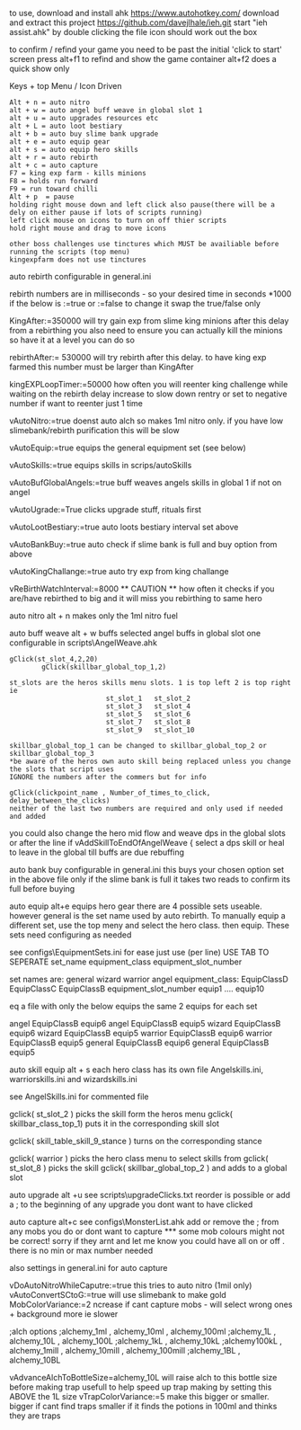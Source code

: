 to use, download and install ahk https://www.autohotkey.com/ download and extract this project https://github.com/davejlhale/ieh.git start "ieh assist.ahk" by double clicking the file icon should work out the box

to confirm / refind your game you need to be past the initial 'click to start' screen press alt+f1 to refind and show the game container alt+f2 does a quick show only

Keys + top Menu / Icon Driven

	Alt + n = auto nitro
	alt + w = auto angel buff weave in global slot 1
	alt + u = auto upgrades resources etc
	alt + L = auto loot bestiary
	alt + b = auto buy slime bank upgrade
	alt + e = auto equip gear
	alt + s = auto equip hero skills
	alt + r = auto rebirth
	alt + c = auto capture
	F7 = king exp farm - kills minions
	F8 = holds run forward
	F9 = run toward chilli 
	Alt + p  = pause	
	holding right mouse down and left click also pause(there will be a dely on either pause if lots of scripts running)
	left click mouse on icons to turn on off thier scripts	
	hold right mouse and drag to move icons	
	
	other boss challenges use tinctures which MUST be availiable before running the scripts (top menu)
	kingexpfarm does not use tinctures
	
	
	
	
auto rebirth configurable in general.ini

rebirth numbers are in milliseconds - so your desired time in seconds *1000 
if the below is :=true or :=false to change it swap the true/false only

KingAfter:=350000 				will try gain exp from slime king minions after this delay from a rebirthing 
								you also need to ensure you can actually kill the minions so have it at a level you can do so

rebirthAfter:= 530000 			will try rebirth after this delay. 
								to have king exp farmed this number must be larger than KingAfter

kingEXPLoopTimer:=50000 		how often you will reenter king challenge while waiting on the rebirth delay
								increase to slow down rentry or set to negative number if want to reenter just 1 time

vAutoNitro:=true 				doenst auto alch so makes 1ml nitro only. 
								if you have low slimebank/rebirth purification this will be slow

vAutoEquip:=true 				equips the general equipment set (see below)

vAutoSkills:=true 				equips skills in scrips/autoSkills

vAutoBufGlobalAngels:=true 		buff weaves angels skills in global 1 if not on angel 

vAutoUgrade:=True 				clicks upgrade stuff, rituals first 

vAutoLootBestiary:=true 		auto loots bestiary interval set above 

vAutoBankBuy:=true 				auto check if slime bank is full and buy option from above 

vAutoKingChallange:=true 		auto try exp from king challange 

vReBirthWatchInterval:=8000 	** CAUTION ** 
								how often it checks if you are/have rebirthed 
								to big and it will miss you rebirthing to same hero 
								






auto nitro alt + n makes only the 1ml nitro fuel




auto buff weave alt + w buffs selected angel buffs in global slot one configurable in scripts\AngelWeave.ahk

	gClick(st_slot_4,2,20)
        	gClick(skillbar_global_top_1,2)
	
	st_slots are the heros skills menu slots. 1 is top left 2 is top right ie
							st_slot_1	st_slot_2
							st_slot_3	st_slot_4	
							st_slot_5	st_slot_6
							st_slot_7	st_slot_8
							st_slot_9	st_slot_10
	
	skillbar_global_top_1 can be changed to skillbar_global_top_2 or skillbar_global_top_3
	*be aware of the heros own auto skill being replaced unless you change the slots that script uses
	IGNORE the numbers after the commers but for info
	
	gClick(clickpoint_name , Number_of_times_to_click, delay_between_the_clicks)
	neither of the last two numbers are required and only used if needed and added
	
you could also change the hero mid flow and weave dps in the global slots or after
the line
		if vAddSkillToEndOfAngelWeave {	
select a dps skill or heal to leave in the global till buffs are due rebuffing





auto bank buy configurable in general.ini 
this buys your chosen option set in the above file 
only if the slime bank is full it takes two reads to confirm its full before buying




auto equip alt+e 
equips hero gear there are 4 possible sets useable. 
however general is the set name used by auto rebirth. 
To manually equip a different set, use the top meny and select the hero class. then equip. 
These sets need configuring as needed 

see configs\EquipmentSets.ini 
for ease just use (per line) USE TAB TO SEPERATE 
set_name equipment_class equipment_slot_number 

set names are: 			general		wizard		warrior		angel 
equipment_class: 		EquipClassD 	EquipClassC 	EquipClassB 
equipment_slot_number 	equip1 		.... 		equip10

eq a file with only the below equips the same 2 equips for each set 

angel EquipClassB equip6 
angel EquipClassB equip5 
wizard EquipClassB equip6 
wizard EquipClassB equip5 
warrior EquipClassB equip6 
warrior EquipClassB equip5 
general EquipClassB equip6 
general EquipClassB equip5





auto skill equip alt + s 
each hero class has its own file 
Angelskills.ini, warriorskills.ini and wizardskills.ini 

see AngelSkills.ini for commented file

gclick( st_slot_2 )						picks the skill form the heros menu 
gclick( skillbar_class_top_1) 			puts it in the corresponding skill slot

gclick( skill_table_skill_9_stance ) 	turns on the corresponding stance

gclick( warrior ) 						picks the hero class menu to select skills from 
gclick( st_slot_8 ) 					picks the skill 
gclick( skillbar_global_top_2 ) 		and adds to a global slot




auto upgrade alt +u 
see scripts\upgradeClicks.txt 
reorder is possible or add a ; to the beginning of any upgrade you dont want to have clicked




auto capture alt+c 
see configs\MonsterList.ahk 
add or remove the ; from any mobs you do or dont want to capture 
*** some mob colours might not be correct! sorry if they arnt and let me know 
you could have all on or off . 
there is no min or max number needed

also settings in general.ini for auto capture

vDoAutoNitroWhileCaputre:=true 			this tries to auto nitro (1mil only) 
vAutoConvertSCtoG:=true 				will use slimebank to make gold 
MobColorVariance:=2 					ncrease if cant capture mobs - 
										will select wrong ones + background more ie slower
										

;alch options ;alchemy_1ml , alchemy_10ml , alchemy_100ml 
;alchemy_1L , alchemy_10L , alchemy_100L ;alchemy_1kL , alchemy_10kL 
;alchemy100kL , alchemy_1mill , alchemy_10mill , alchemy_100mill ;alchemy_1BL , alchemy_10BL 

vAdvanceAlchToBottleSize=alchemy_10L 			will raise alch to this bottle size before making trap
												usefull to help speed up trap making by setting this ABOVE the 1L size 
vTrapColorVariance:=5 							make this bigger or smaller. 
												bigger if cant find traps 
												smaller if it finds the potions in 100ml and thinks they are traps